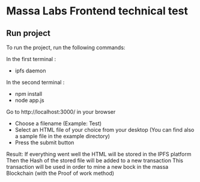 # Massa Labs Frontend technical test

## Run project

To run the project, run the following commands:

In the first terminal :
- ipfs daemon

In the second terminal :
- npm install
- node app.js

Go to http://localhost:3000/ in your browser
- Choose a filename (Example: Test)
- Select an HTML file of your choice from your desktop (You can find also a sample file in the example directory)
- Press the submit button

Result: 
If everything went well the HTML will be stored in the IPFS platform
Then the Hash of the stored file will be added to a new transaction
This transaction will be used in order to mine a new bock in the massa Blockchain (with the Proof of work method)